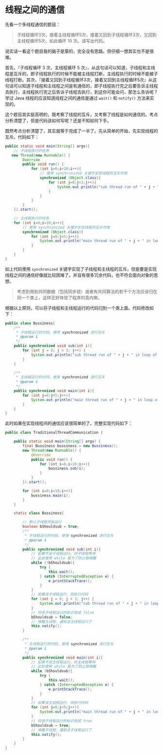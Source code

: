 # 线程之间的通信

先看一个多线程通信的题目：

> 子线程循环3次，接着主线程循环5次，接着又回到子线程循环3次，又回到主线程循环5次，如此循环 10 次。请写出代码。

说实话一看这个题目我的脑子是蒙的，完全没有思路。但仔细一想其实也不是很难。

首先，『子线程循环 3 次，主线程循环 5 次』，从这句话可以知道，子线程和主线程是互斥的，即子线程执行的时候不能被主线程打断，主线程执行的时候不能被子线程打断。其次，『接着又回到子线程循环3次，接着又回到主线程循环5次』从这句话可以知道子线程和主线程之间是有通信的，即子线程执行完之后要告诉主线程去执行，主线程执行完之后告诉子线程去执行，到这你可能会问，那怎么告诉呢？学过 Java 线程的应该知道线程之间的通信是通过 `wait()` 和 `notify()` 方法来实现的。

这个题目其实挺高明的，既考察了线程的互斥，又考察了线程是如何通信的。考点分析清楚了，但是代码该如何写呢？还是不知如何下手。

既然考点分析清楚了，其实就等于完成了一半了。先从简单的开始，先实现线程的互斥。代码如下：

```java
public static void main(String[] args){
	// 子线程执行的任务
   new Thread(new Runnable() {
		Override
		public void run() {
			for (int i=0;i<10;i++){
				// 使用 synchronized 关键字实现线程的互斥作用
				synchronized (Object.class){
					for (int j=0;j<3;j++){
						System.out.println("sub thread run of " + j + " in loop of " + i);
					}
				}
			}
		}
	}).start();

	// 主线程执行的任务
	for (int i=0;i<10;i++){
		// 使用 synchronized 关键字实现线程的互斥作用
		synchronized (Object.class){
			for (int j=0;j<5;j++){
				System.out.println("main thread run of " + j + " in loop of " + i);
			}
		}
	}
}
```

如上代码使用 `synchronized` 关键字实现了子线程和主线程的互斥，但是要是实现线程之间的通信好像就比较困难了。并且有很多冗余代码，也不符合面向对象的思想。

> 考虑到用到共同数据（包括同步锁）或者有共同算法的若干个方法应该归在同一个类上，这样正好体现了程序的高内聚。

根据以上原则，可以将子线程和主线程运行的代码归到一个类上面。代码修改如下：

```java
public class Bussiness{
    /**
     * 子线程运行的代码，使用 synchronized 进行互斥
     * @param i
     */
    public synchronized void sub(int i){
        for (int j = 0; j < 3; j++) {
            System.out.println("sub thread run of " + j + " in loop of " + i);
        }
    }

    /**
     * 主线程运行的代码，使用 synchronized 进行互斥
     * @param i
     */
    public synchronized void main(int i){
        for (int j=0;j<5;j++){
            System.out.println("main thread run of " + j + " in loop of " + i);
        }
    }
}
```

此时如果在实现线程间的通信应该很简单的了。完整实现代码如下：

```java
public class TraditionalThreadCommunication {

    public static void main(String[] args) {
        final Bussiness bussiness = new Bussiness();
        new Thread(new Runnable() {
            @Override
            public void run() {
                for (int i=0;i<10;i++){
                    bussiness.sub(i);
                }
            }
        }).start();

        for (int i=0;i<10;i++){
            bussiness.main(i);
        }
    }

    static class Bussiness{

        // 默认子线程开始运行
        boolean bShouldsub = true;
        /**
         * 子线程运行的代码，使用 synchronized 进行互斥
         * @param i
         */
        public synchronized void sub(int i){
            // 如果不该子线程运行，则子线程等待
            // 此处使用 while 是为了防止假唤醒
            while (!bShouldsub){
                try {
                    this.wait();
                } catch (InterruptedException e) {
                    e.printStackTrace();
                }
            }
            // 如果该子线程运行，则执行代码
            for (int j = 0; j < 3; j++) {
                System.out.println("sub thread run of " + j + " in loop of " + i);
            }
            // 将该子线程运行的标识改成 false
            bShouldsub = false;
            // 唤醒主线程，通知该主线程运行了
            this.notify();
        }

        /**
         * 主线程运行的代码，使用 synchronized 进行互斥
         * @param i
         */
        public synchronized void main(int i){
            // 如果不该主线程运行，则主线程等待
            // 此处使用 while 是为了防止假唤醒
            while (bShouldsub){
                try {
                    this.wait();
                } catch (InterruptedException e) {
                    e.printStackTrace();
                }
            }
            // 如果该主线程运行，则执行代码
            for (int j=0;j<5;j++){
                System.out.println("main thread run of " + j + " in loop of " + i);
            }
            // 将该子线程运行的标识改成 true
            bShouldsub = true;
            // 唤醒子线程，通知该子线程运行了
            this.notify();
        }
    }
}
```


































